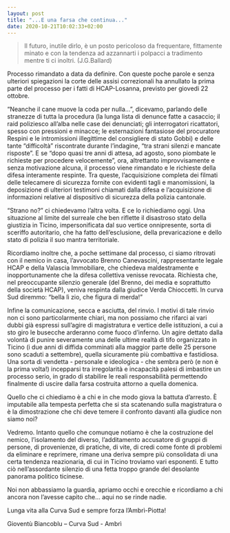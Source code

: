 ```yaml
---
layout: post
title: "...E una farsa che continua..."
date: 2020-10-21T10:02:33+02:00
---
```


> Il futuro, inutile dirlo, è un posto pericoloso da frequentare, fittamente
> minato e con la tendenza ad azzannarti i polpacci a tradimento mentre ti ci
> inoltri.  (J.G.Ballard)


Processo rimandato a data da definire. Con queste poche parole e senza ulteriori
spiegazioni la corte delle assisi correzionali ha annullato la prima parte del
processo per i fatti di HCAP-Losanna, previsto per giovedi 22 ottobre.

“Neanche il cane muove la coda per nulla...”, dicevamo, parlando delle stranezze
di tutta la procedura (la lunga lista di denunce fatte a casaccio; il raid
poliziesco all’alba nelle case dei denunciati; gli interrogatori ricattatori,
spesso con pressioni e minacce; le esternazioni fantasiose del procuratore
Respini e le intromissioni illegittime del consigliere di stato Gobbi) e delle
tante “difficoltà” riscontrate durante l’indagine, “tra strani silenzi e mancate
risposte”. E se “dopo quasi tre anni di attesa, ad agosto, sono piombate le
richieste per procedere velocemente”, ora, altrettanto improvvisamente e senza
motivazione alcuna, il processo viene rimandato e le richieste della difesa
interamente respinte. Tra queste, l’acquisizione completa dei filmati delle
telecamere di sicurezza fornite con evidenti tagli e manomissioni, la
deposizione di ulteriori testimoni chiamati dalla difesa e l’acquisizione di
informazioni relative al dispositivo di sicurezza della polizia cantonale.

<!--more-->

“Strano no?” ci chiedevamo l’altra volta. E ce lo richiediamo oggi. Una
situazione al limite del surreale che ben riflette il disastroso stato della
giustizia in Ticino, impersonificata dal suo vertice onnipresente, sorta di
sceriffo autoritario, che ha fatto dell’esclusione, della prevaricazione e dello
stato di polizia il suo mantra territoriale.

Ricordiamo inoltre che, a poche settimane dal processo, ci siamo ritrovati con
il nemico in casa, l’avvocato Brenno Canevascini, rappresentante legale HCAP e
della Valascia Immobiliare, che chiedeva maldestramente e inopportunamente che
la difesa collettiva venisse revocata. Richiesta che, nel preoccupante silenzio
generale (del Brenno, dei media e soprattutto della società HCAP), veniva
respinta dalla giudice Verda Chioccetti. In curva Sud diremmo: “bella lì zio,
che figura di merda!”

Infine la comunicazione, secca e asciutta, del rinvio. I motivi di tale rinvio
non ci sono particolarmente chiari, ma non possiamo che rifarci ai vari dubbi
già espressi sull’agire di magistratura e vertice delle istituzioni, a cui a sto
giro le busecche arderanno come fuoco d’inferno. Un agire dettato dalla volontà
di punire severamente una delle ultime realtà di tifo organizzato in Ticino (i
due anni di diffida comminati alla maggior parte delle 25 persone sono scaduti a
settembre), quella sicuramente più combattiva e fastidiosa. Una sorta di
vendetta - personale e ideologica - che sembra però (e non è la prima volta!)
incepparsi tra irregolarità e incapacità palesi di imbastire un processo serio,
in grado di stabilire le reali responsabilità permettendo finalmente di uscire
dalla farsa costruita attorno a quella domenica.

Quello che ci chiediamo è a chi e in che modo giova la battuta d’arresto. È
imputabile alla tempesta perfetta che si sta scatenando sulla magistratura o è
la dimostrazione che chi deve temere il confronto davanti alla giudice non siamo
noi?

Vedremo. Intanto quello che comunque notiamo è che la costruzione del nemico,
l’isolamento del diverso, l’additamento accusatore di gruppi di persone, di
provenienze, di pratiche, di vite, di credi come fonte di problemi da eliminare
e reprimere, rimane una deriva sempre più consolidata di una certa tendenza
reazionaria, di cui in Ticino troviamo vari esponenti. E tutto ciò
nell’assordante silenzio di una fetta troppo grande del desolante panorama
politico ticinese.

Noi non abbassiamo la guardia, apriamo occhi e orecchie e ricordiamo a chi
ancora non l’avesse capito che…
aqui no se rinde nadie.

Lunga vita alla Curva Sud e sempre forza l’Ambrì-Piotta!

Gioventù Biancoblu – Curva Sud - Ambrì

